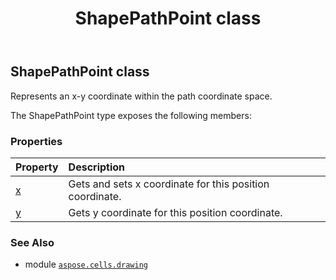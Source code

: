 ﻿---
title: ShapePathPoint class
second_title: Aspose.Cells for Python via .NET API References
description: 
type: docs
weight: 580
url: /aspose.cells.drawing/shapepathpoint/
is_root: false
---

## ShapePathPoint class

Represents an x-y coordinate within the path coordinate space.



The ShapePathPoint type exposes the following members:

### Properties
| Property | Description |
| :- | :- |
| [x](/cells/python-net/aspose.cells.drawing/shapepathpoint/x) | Gets and sets x coordinate for this position coordinate. |
| [y](/cells/python-net/aspose.cells.drawing/shapepathpoint/y) | Gets y coordinate for this position coordinate. |



### See Also
* module [`aspose.cells.drawing`](..)
